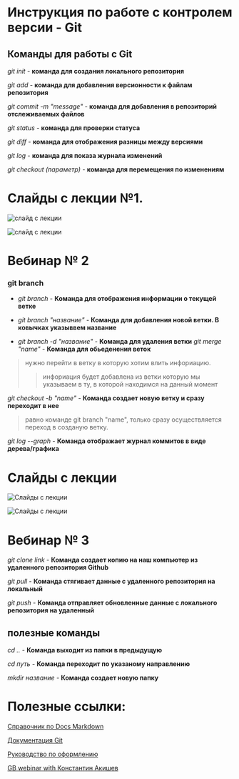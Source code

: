 # Инструкция по работе с контролем версии - Git

## Команды для работы с Git

*git init* - **команда для создания локального репозитория**

*git add* - **команда для добавления версионности к файлам репозитория**

*git commit -m "message"* - **команда для добавления в репозиторий отслеживаемых файлов**

*git status* - **команда для проверки статуса**

*git diff* - **команда для отображения разницы между версиями**

*git log* - **команда для показа журнала изменений**

*git checkout (параметр)* - **команда для перемещения по изменениям**
# Слайды с лекции №1.

![слайд с лекции](p_1.jpg)

![слайд с лекции](p_2.jpg)

# Вебинар № 2

### git branch

* *git branch* - **Команда для отображения информации о текущей ветке**

* *git branch "название"*  - **Команда для добавления новой ветки. В ковычках указыввем название**

* *git branch -d "название"*  - **Команда для удаления ветки**
*git merge "name"* - **Команда для обьеденения веток**
> нужно перейти в ветку в которую хотим влить инфориацию.
>> инфориация будет добавлена из ветки которую мы указываем в ту, в которой находимся на данный момент

*git checkout -b "name"* - **Команда создает новую ветку и сразу переходит в нее**
> равно команде git branch "name", только сразу осуществляется переход в созданую ветку.

*git log --graph* - **Команда отображает журнал коммитов в виде дерева/графика**

# Слайды с лекции

![Слайды с лекции](j_3.png)

![Слайды с лекции](j_4.png)

# Вебинар № 3

*git clone link* - **Команда создает копию на наш компьютер из удаленного репозитория Github**

*git pull* - **Команда стягивает данные с удаленного репозитория на локальный**

*git push* - **Команда отправляет обновленные данные с локального репозитория на удаленный**

## **полезные команды**

*cd ..* - **Команда выходит из папки в предыдущую**

*cd путь* - **Команда переходит по указаному направлению**

*mkdir название* - **Команда создает новую папку**

# Полезные ссылки:

[Справочник по Docs Markdown](https://docs.microsoft.com/ru-ru/contribute/markdown-reference#links)

[Документация Git](https://git-scm.com/book/ru/v2)

[Руководство по оформлению](https://gist.github.com/Jekins/2bf2d0638163f1294637)

[GB webinar with Константин Акишев](https://gb.ru/lessons/214025)